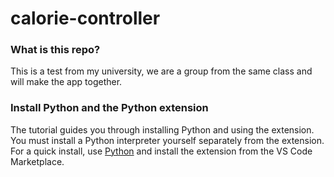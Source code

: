 # calorie-controller
### What is this repo?
This is a test from my university, we are a group from the same class and will make the app together.

### Install Python and the Python extension
The tutorial guides you through installing Python and using the extension. You must install a Python interpreter yourself separately from the extension. For a quick install, use [Python](python.org) and install the extension from the VS Code Marketplace.
